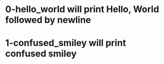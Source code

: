 # 0-hello_world will print Hello, World followed by newline
# 1-confused_smiley will print confused smiley
